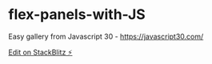 # flex-panels-with-JS

Easy gallery from Javascript 30 - https://javascript30.com/

[Edit on StackBlitz ⚡️](https://stackblitz.com/edit/js-hzxzkf)